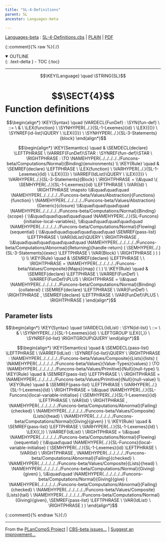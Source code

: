 ```yaml
---
title: "SL-4-Definitions"
parent: SL
ancestor: Languages-beta

---
```

[Languages-beta] : [SL-4-Definitions.cbs] \| [PLAIN] \| [PDF]

{::comment}{% raw %}{:/}
<details open markdown="block">
  <summary>
    OUTLINE
  </summary>
  {: .text-delta }
- TOC
{:toc}
</details>


----

$$\KEY{Language} \quad \STRING{SL}$$

# $$\SECT{4}$$ Function definitions
           


$$\begin{align*}
  \KEY{Syntax} \quad
    \VARDECL{FunDef} : \SYN{fun-def}
      \ ::= \ & \
      \LEX{function} \ \SYNHYPER{../.}{SL-1-Lexemes}{id} \ \LEX{{(}} \ \SYNREF{id-list}\QUERY \ \LEX{{)}} \ \SYNHYPER{../.}{SL-3-Statements}{block}
\end{align*}$$

$$\begin{align*}
  \KEY{Semantics} \quad
  & \SEMDECL{declare} \LEFTPHRASE \ \VARREF{FunDef}\STAR : \SYNREF{fun-def}\STAR \ \RIGHTPHRASE  
    :  \TO \NAMEHYPER{../../../../../Funcons-beta/Computations/Normal}{Binding}{environments} 
\\
  \KEY{Rule} \quad
    & \SEMREF{declare} \LEFTPHRASE \
                            \LEX{function} \ \VARHYPER{../.}{SL-1-Lexemes}{Id} \ \LEX{{(}} \ \VARREF{IdList}\QUERY \ \LEX{{)}} \ \VARHYPER{../.}{SL-3-Statements}{Block} \
                          \RIGHTPHRASE  = \\&\quad
      \{ \SEMHYPER{../.}{SL-1-Lexemes}{id} \LEFTPHRASE \
                               \VAR{Id} \
                             \RIGHTPHRASE  \mapsto \\&\quad\quad\quad
           \NAMEHYPER{../../../../../Funcons-beta/Values/Abstraction}{Functions}{function} \ 
             \NAMEHYPER{../../../../../Funcons-beta/Values/Abstraction}{Generic}{closure} \\&\quad\quad\quad\quad 
               \NAMEHYPER{../../../../../Funcons-beta/Computations/Normal}{Binding}{scope}
                 ( \\&\quad\quad\quad\quad\quad \NAMEHYPER{../.}{SL-Funcons}{initialise-local-variables}, \\&\quad\quad\quad\quad\quad
                        \NAMEHYPER{../../../../../Funcons-beta/Computations/Normal}{Flowing}{sequential}
                         ( \\&\quad\quad\quad\quad\quad\quad \SEMREF{pass-list} \LEFTPHRASE \
                                                     \VAR{IdList}\QUERY \
                                                   \RIGHTPHRASE , \\&\quad\quad\quad\quad\quad\quad
                                \NAMEHYPER{../../../../../Funcons-beta/Computations/Abnormal}{Returning}{handle-return}
                                 (  \SEMHYPER{../.}{SL-3-Statements}{exec} \LEFTPHRASE \
                                                             \VAR{Block} \
                                                           \RIGHTPHRASE  ) ) ) \}
\\
  \KEY{Rule} \quad
    & \SEMREF{declare} \LEFTPHRASE \
                             \
                          \RIGHTPHRASE  = 
      \NAMEHYPER{../../../../../Funcons-beta/Values/Composite}{Maps}{map}
        (   \  )
\\
  \KEY{Rule} \quad
    & \SEMREF{declare} \LEFTPHRASE \
                            \VARREF{FunDef} \ \VARREF{FunDef}\PLUS \
                          \RIGHTPHRASE  = \\&\quad
      \NAMEHYPER{../../../../../Funcons-beta/Computations/Normal}{Binding}{collateral}
        (  \SEMREF{declare} \LEFTPHRASE \
                                    \VAR{FunDef} \
                                  \RIGHTPHRASE , 
               \SEMREF{declare} \LEFTPHRASE \
                                    \VAR{FunDef}\PLUS \
                                  \RIGHTPHRASE  )
\end{align*}$$

## Parameter lists
               


$$\begin{align*}
  \KEY{Syntax} \quad
    \VARDECL{IdList} : \SYN{id-list}
      \ ::= \ & \
      \SYNHYPER{../.}{SL-1-Lexemes}{id} \ \LEFTGROUP \LEX{{,}} \ \SYNREF{id-list} \RIGHTGROUP\QUERY
\end{align*}$$

$$\begin{align*}
  \KEY{Semantics} \quad
  & \SEMDECL{pass-list} \LEFTPHRASE \ \VARREF{IdList} : \SYNREF{id-list}\QUERY \ \RIGHTPHRASE  
    : \NAMEHYPER{../../../../../Funcons-beta/Values/Composite}{Lists}{lists}
        (  \NAMEHYPER{../../../../../Funcons-beta/Values}{Value-Types}{values} ) \TO \NAMEHYPER{../../../../../Funcons-beta/Values/Primitive}{Null}{null-type} 
\\
  \KEY{Rule} \quad
    & \SEMREF{pass-list} \LEFTPHRASE \
                             \
                          \RIGHTPHRASE  = 
      \NAMEHYPER{../../../../../Funcons-beta/Values/Primitive}{Null}{null-value}
\\
  \KEY{Rule} \quad
    & \SEMREF{pass-list} \LEFTPHRASE \
                            \VARHYPER{../.}{SL-1-Lexemes}{Id} \
                          \RIGHTPHRASE  = \\&\quad
      \NAMEHYPER{../.}{SL-Funcons}{local-variable-initialise}
        (  \SEMHYPER{../.}{SL-1-Lexemes}{id} \LEFTPHRASE \
                                    \VAR{Id} \
                                  \RIGHTPHRASE , 
               \NAMEHYPER{../../../../../Funcons-beta/Computations/Abnormal}{Failing}{checked} \ 
                \NAMEHYPER{../../../../../Funcons-beta/Values/Composite}{Lists}{head} \ 
                  \NAMEHYPER{../../../../../Funcons-beta/Computations/Normal}{Giving}{given} )
\\
  \KEY{Rule} \quad
    & \SEMREF{pass-list} \LEFTPHRASE \
                            \VARHYPER{../.}{SL-1-Lexemes}{Id} \ \LEX{{,}} \ \VARREF{IdList} \
                          \RIGHTPHRASE  = \\&\quad
      \NAMEHYPER{../../../../../Funcons-beta/Computations/Normal}{Flowing}{sequential}
        ( \\&\quad\quad \NAMEHYPER{../.}{SL-Funcons}{local-variable-initialise}
                (  \SEMHYPER{../.}{SL-1-Lexemes}{id} \LEFTPHRASE \
                                            \VAR{Id} \
                                          \RIGHTPHRASE , 
                       \NAMEHYPER{../../../../../Funcons-beta/Computations/Abnormal}{Failing}{checked} \ 
                        \NAMEHYPER{../../../../../Funcons-beta/Values/Composite}{Lists}{head} \ 
                          \NAMEHYPER{../../../../../Funcons-beta/Computations/Normal}{Giving}{given} ), \\&\quad\quad
               \NAMEHYPER{../../../../../Funcons-beta/Computations/Normal}{Giving}{give}
                (  \NAMEHYPER{../../../../../Funcons-beta/Computations/Abnormal}{Failing}{checked} \ 
                        \NAMEHYPER{../../../../../Funcons-beta/Values/Composite}{Lists}{tail} \ 
                          \NAMEHYPER{../../../../../Funcons-beta/Computations/Normal}{Giving}{given}, 
                       \SEMREF{pass-list} \LEFTPHRASE \
                                            \VAR{IdList} \
                                          \RIGHTPHRASE  ) )
\end{align*}$$



[Funcons-beta]: /CBS-beta/math/Funcons-beta
  "FUNCONS-BETA"
[Unstable-Funcons-beta]: /CBS-beta/math/Unstable-Funcons-beta
  "UNSTABLE-FUNCONS-BETA"
[Languages-beta]: /CBS-beta/math/Languages-beta
  "LANGUAGES-BETA"
[Unstable-Languages-beta]: /CBS-beta/math/Unstable-Languages-beta
  "UNSTABLE-LANGUAGES-BETA"
[CBS-beta]: /CBS-beta
  "CBS-BETA"
[SL-4-Definitions.cbs]: https://github.com/plancomps/CBS-beta/blob/math/Languages-beta/SL/SL-cbs/SL/SL-4-Definitions/SL-4-Definitions.cbs
  "CBS SOURCE FILE ON GITHUB"
[PLAIN]: /CBS-beta/docs/Languages-beta/SL/SL-cbs/SL/SL-4-Definitions
  "CBS SOURCE WEB PAGE"
 [PRETTY]: /CBS-beta/math/Languages-beta/SL/SL-cbs/SL/SL-4-Definitions
  "CBS-KATEX WEB PAGE"
[PDF]: /CBS-beta/math/Languages-beta/SL/SL-cbs/SL/SL-4-Definitions/SL-4-Definitions.pdf
  "CBS-LATEX PDF FILE"
[PLanCompS Project]: https://plancomps.github.io
  "PROGRAMMING LANGUAGE COMPONENTS AND SPECIFICATIONS PROJECT HOME PAGE"
{::comment}{% endraw %}{:/}


____

From the [PLanCompS Project] | [CBS-beta issues...] | [Suggest an improvement...]

[CBS-beta issues...]: https://github.com/plancomps/CBS-beta/issues
  "CBS-BETA ISSUE REPORTS ON GITHUB"
[Suggest an improvement...]: mailto:plancomps@gmail.com?Subject=CBS-beta%20-%20comment&Body=Re%3A%20CBS-beta%20specification%20at%20SL/SL-4-Definitions/SL-4-Definitions.cbs%0A%0AComment/Query/Issue/Suggestion%3A%0A%0A%0ASignature%3A%0A
  "GENERATE AN EMAIL TEMPLATE"
